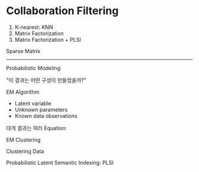 # Collaboration Filtering

1. K-nearest: KNN
2. Matrix Factorization
3. Matrix Factorization +  PLSI

Sparse Matrix



----

Probabilistic Modeling

"이 결과는 어떤 구성이 만들었을까?"

EM Algorithm

* Latent variable
* Unknown parameters
* Known data observations

대개 결과는 여러 Equation: 



EM Clustering

Clustering Data



Probabilistic Latent Semantic Indexing: PLSI

